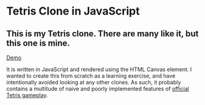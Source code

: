 Tetris Clone in JavaScript
==========================

## This is my Tetris clone. There are many like it, but this one is mine.

[Demo](http://htmlpreview.github.io/?https://github.com/gruner/tetris_js/blob/master/release/tetris.html)

It is written in JavaScript and rendered using the HTML Canvas element. I wanted to create this from scratch as a learning exercise, and have intentionally avoided looking at any other clones. As such, it probably contains a multitude of naive and poorly implemented features of [official Tetris gameplay](http://tetris.wikia.com/wiki/Category:Interface).